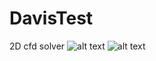 # DavisTest
2D cfd solver
![alt text](https://raw.githubusercontent.com/kirill7785/DavisTest/master/picture/davis%20Ra1E3%20Pr0i7/Ra1E3Pr0i7.bmp)
![alt text](https://raw.githubusercontent.com/kirill7785/DavisTest/master/picture/Raley%20Benar%20Ra1E4%20Pr0i7/Raley%20Benar%20Ra%3D1E4.bmp)